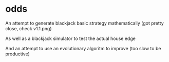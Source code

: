 # odds

An attempt to generate blackjack basic strategy mathematically (got pretty close, check v1.1.png)

As well as a blackjack simulator to test the actual house edge

And an attempt to use an evolutionary algoritm to improve (too slow to be productive)
